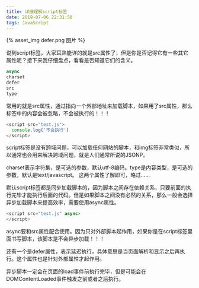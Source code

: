 ```yaml
---
title: 详细理解script标签
date: 2019-07-06 22:31:50
tags: JavaScript
---
```


{% asset_img defer.png 图片 %}

说到script标签，大家耳熟能详的就是src属性了，但是你是否记得它有一些其它属性呢？接下来我仔细盘点，看看是否知道它们的含义。

<!-- more -->

```js
async
charset
defer
src
type
```

常用的就是src属性，通过指向一个外部地址来加载脚本，如果用了src属性，那么标签中的内容会被忽略，不会被执行的！！！

```js
<script src="test.js">
  console.log('不会执行')
</script>
```

script标签是没有跨域问题，可以加载任何网站的脚本，和img标签非常类似，所以通常也会用来解决跨域问题，就是人们通常所说的JSONP。

charset表示字符集，是可选的参数，默认utf-8编码。type是内容类型，是可选的参数，默认是text/javascript。 这两个属性了解即可，略过......

默认script标签都是同步加载脚本的，因为脚本之间存在依赖关系，只要前面的执行完毕才能执行后面的代码。但是如果脚本之间没有必然的关系，那么一般会选择异步加载脚本来提高效率，需要使用async属性。

```js
<script src="test.js" async>
</script>
```

async要和src属性配合使用。因为只对外部脚本起作用，如果你是在script标签里面书写脚本，该脚本是不会异步加载！！！

还有一个是defer属性，表示延迟执行，具体意思是当页面解析和显示之后再执行。这个属性也是针对外部属性才起作用。

异步脚本一定会在页面的load事件前执行完毕，但是可能会在DOMContentLoaded事件触发之前或者之后执行。

